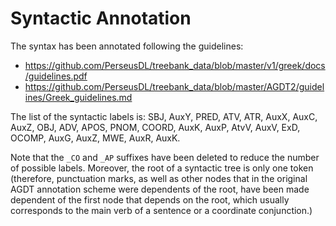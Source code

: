# Syntactic Annotation

The syntax has been annotated following the guidelines:

* https://github.com/PerseusDL/treebank_data/blob/master/v1/greek/docs/guidelines.pdf
* https://github.com/PerseusDL/treebank_data/blob/master/AGDT2/guidelines/Greek_guidelines.md

The list of the syntactic labels is: 
SBJ, AuxY, PRED, ATV, ATR, AuxX, AuxC, AuxZ, OBJ, ADV, APOS, PNOM, COORD, AuxK,
AuxP, AtvV, AuxV, ExD, OCOMP, AuxG, AuxΖ, MWE, AuxR, AuxΚ.

Note that the `_CO` and `_AP` suffixes have been deleted to reduce the number of
possible labels. Moreover, the root of a syntactic tree is only one token (therefore,
punctuation marks, as well as other nodes that in the original AGDT annotation scheme were
dependents of the root, have been made dependent of the first node that depends on the root,
which usually corresponds to the main verb of a sentence or a coordinate conjunction.)
